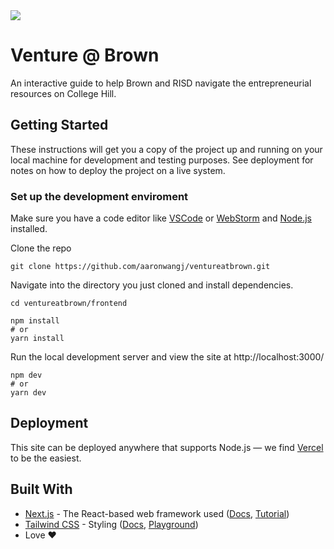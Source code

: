 <img src="https://firebasestorage.googleapis.com/v0/b/brown-ep.appspot.com/o/readme.png?alt=media&token=a3f9f6a8-8a66-4ac2-bafe-b2e6e098d6a3"/>

# Venture @ Brown

An interactive guide to help Brown and RISD navigate the entrepreneurial resources on College Hill.

## Getting Started

These instructions will get you a copy of the project up and running on your local machine for development and testing purposes. See deployment for notes on how to deploy the project on a live system.


### Set up the development enviroment

Make sure you have a code editor like [VSCode](https://code.visualstudio.com/) or [WebStorm](https://www.jetbrains.com/webstorm/) and [Node.js](https://nodejs.org/en/) installed.

Clone the repo

```
git clone https://github.com/aaronwangj/ventureatbrown.git
```

Navigate into the directory you just cloned and install dependencies.

```
cd ventureatbrown/frontend

npm install
# or
yarn install
```

Run the local development server and view the site at http://localhost:3000/
```
npm dev
# or
yarn dev
```

## Deployment

This site can be deployed anywhere that supports Node.js — we find [Vercel](https://vercel.com/dashboard) to be the easiest.

## Built With

* [Next.js](https://nextjs.org/) - The React-based web framework used ([Docs](https://nextjs.org/docs), [Tutorial](https://nextjs.org/learn))
* [Tailwind CSS](https://tailwindcss.com/) - Styling ([Docs](https://tailwindcss.com/docs/installation), [Playground](https://play.tailwindcss.com))
* Love ❤️
